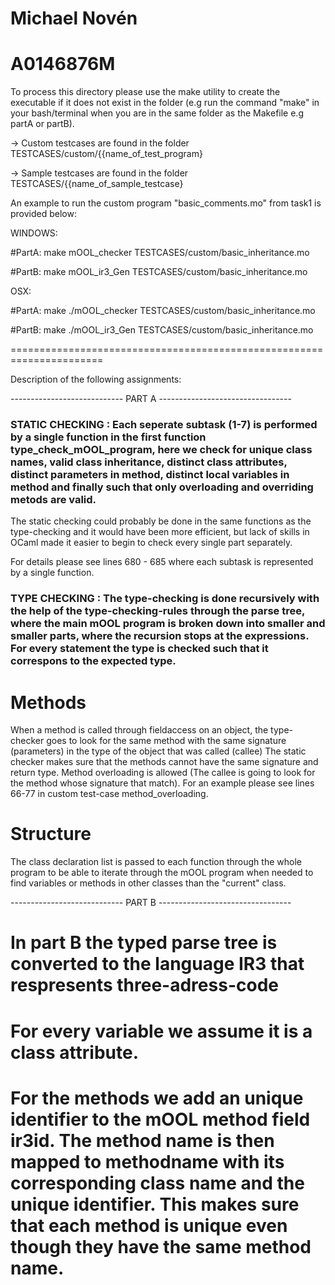 # Michael Novén
# A0146876M

To process this directory please use the make utility to create the executable if it does not exist in the folder (e.g run the command "make" in your bash/terminal when you are in the same folder as the Makefile e.g partA or partB). 

-> Custom testcases are found in the folder TESTCASES/custom/{{name_of_test_program}

-> Sample testcases are found in the folder TESTCASES/{{name_of_sample_testcase}

An example to run the custom program "basic_comments.mo" from task1 is provided below:

WINDOWS: 

#PartA:
make
mOOL_checker TESTCASES/custom/basic_inheritance.mo

#PartB:
make
mOOL_ir3_Gen TESTCASES/custom/basic_inheritance.mo

OSX:

#PartA:
make
./mOOL_checker TESTCASES/custom/basic_inheritance.mo

#PartB:
make
./mOOL_ir3_Gen TESTCASES/custom/basic_inheritance.mo

======================================================================

Description of the following assignments:

---------------------------- PART A ---------------------------------

### STATIC CHECKING : Each seperate subtask (1-7) is performed by a single function in the first function type_check_mOOL_program, here we check for unique class names, valid class inheritance, distinct class attributes, distinct parameters in method, distinct local variables in method and finally such that only overloading and overriding metods are valid.

The static checking could probably be done in the same functions as the type-checking and it would have been more efficient, but lack of skills in OCaml made it easier to begin to check every single part separately.

For details please see lines 680 - 685 where each subtask is represented by a single function.

### TYPE CHECKING : The type-checking is done recursively with the help of the type-checking-rules through the parse tree, where the main mOOL program is broken down into smaller and smaller parts, where the recursion stops at the expressions. For every statement the type is checked such that it correspons to the expected type. 

# Methods 
When a method is called through fieldaccess on an object, the type-checker goes to look for the same method with the same signature (parameters) in the type of the object that was called (callee) The static checker makes sure that the methods cannot have the same signature and return type. Method overloading is allowed (The callee is going to look for the method whose signature that match). For an example please see lines 66-77 in custom test-case method_overloading.

# Structure
The class declaration list is passed to each function through the whole program to be able to iterate through the mOOL program when needed to find variables or methods in other classes than the "current" class. 

---------------------------- PART B ---------------------------------

# In part B the typed parse tree is converted to the language IR3 that respresents three-adress-code

# For every variable we assume it is a class attribute. 

# For the methods we add an unique identifier to the mOOL method field ir3id. The method name is then mapped to methodname with its corresponding class name and the unique identifier. This makes sure that each method is unique even though they have the same method name.
